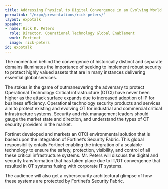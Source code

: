 ```yaml
---
title: Addressing Physical to Digital Convergence in an Evolving World
permalink: "/expo/presentations/rick-peters/"
layout: expotalk
speaker:
- name: Rick K. Peters
  role: Director, Operational Technology Global Enablement
  work: Fortinet
  image: rick-peters
id: expotalk
---
```


The momentum behind the convergence of historically distinct and separate domains illuminates the importance of seeking to implement robust security to protect highly valued assets that are In many instances delivering essential global services.

The stakes in the game of outmaneuvering the adversary to protect Operational Technology Critical infrastructure (OTCI) have never been higher as the attack surface expands due to increased adoption of IP for business efficiency.  Operational technology security products and services aim to protect existing and evolving OT for industrial and commercial critical infrastructure systems.  Security and risk management leaders should gauge the market state and direction, and understand the types of OT security providers in the market.

Fortinet developed and markets an OTCI environmental solution that is based upon the integration of Fortinet’s Security Fabric. This global responsibility entails Fortinet enabling the integration of a scalable technology to ensure the safety, protection, visibility, and control of all these critical infrastructure systems. Mr. Peters will discuss the digital and security transformation that has taken place due to IT/OT convergence that resulted in OT systems fusing with corporate IT systems.

The audience will also get a cybersecurity architectural glimpse of how these systems are protected by Fortinet’s Security Fabric.
